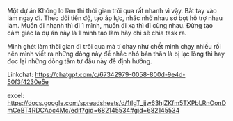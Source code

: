 Một dự án Không lo làm thì thời gian trôi qua rất nhanh vì vậy. Bắt tay vào làm ngay đi. 
Theo dõi tiến độ, tạo áp lực, nhắc nhở nhau sờ bọt hỗ trợ nhau làm. 
Muốn đi nhanh thì đi 1 mình, muốn đi xa thì đi cùng nhau. 
Đừng tạo cảm giác là dự án này là 1 mình tao làm hãy chi sẽ chia task ra.

Mình ghét làm thời gian đi trôi qua mà tí chạy như chết mình chạy nhiều rồi nên mình viết ra những dòng này để nhắc nhỏ bản thân là bị lạc lõng thì hay đọc lại những dòng tâm tư đầu này để định hướng. 

Linkchat: https://chatgpt.com/c/67342979-0058-800d-9e4d-50f3f4230e5e

excel: https://docs.google.com/spreadsheets/d/1tlgT_jjw63hjZKfm5TXPbLRnOonDmCeBT4RDCAoc4Mc/edit?gid=682145534#gid=682145534

